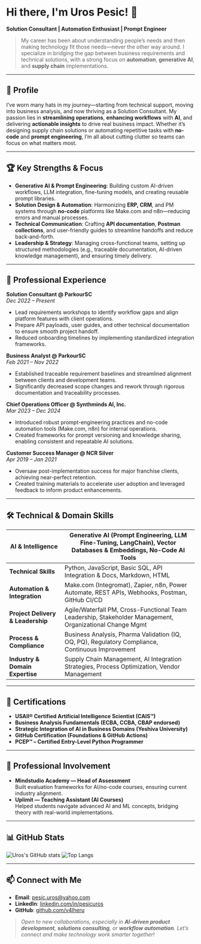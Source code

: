 # Hi there, I'm Uros Pesic! 👋

**Solution Consultant | Automation Enthusiast | Prompt Engineer**

> My career has been about understanding people’s needs and then making technology fit those needs—never the other way around. I specialize in bridging the gap between business requirements and technical solutions, with a strong focus on **automation**, **generative AI**, and **supply chain** implementations.

---

## 🚀 Profile

I’ve worn many hats in my journey—starting from technical support, moving into business analysis, and now thriving as a Solution Consultant. My passion lies in **streamlining operations**, **enhancing workflows** with **AI**, and delivering **actionable insights** to drive real business impact. Whether it’s designing supply chain solutions or automating repetitive tasks with **no-code** and **prompt engineering**, I’m all about cutting clutter so teams can focus on what matters most.

---

## 🏆 Key Strengths & Focus
- **Generative AI & Prompt Engineering**: Building custom AI-driven workflows, LLM integration, fine-tuning models, and creating reusable prompt libraries.  
- **Solution Design & Automation**: Harmonizing **ERP, CRM**, and PM systems through **no-code** platforms like Make.com and n8n—reducing errors and manual processes.  
- **Technical Communication**: Crafting **API documentation**, **Postman collections**, and user-friendly guides to streamline handoffs and reduce back-and-forth.  
- **Leadership & Strategy**: Managing cross-functional teams, setting up structured methodologies (e.g., traceable documentation, AI-driven knowledge management), and ensuring timely delivery.  

---

## 💼 Professional Experience

**Solution Consultant @ ParkourSC**  
*Dec 2022 – Present*  
- Lead requirements workshops to identify workflow gaps and align platform features with client operations.  
- Prepare API payloads, user guides, and other technical documentation to ensure smooth project handoff.  
- Reduced onboarding timelines by implementing standardized integration frameworks.

**Business Analyst @ ParkourSC**  
*Feb 2021 – Nov 2022*  
- Established traceable requirement baselines and streamlined alignment between clients and development teams.  
- Significantly decreased scope changes and rework through rigorous documentation and traceability processes.

**Chief Operations Officer @ Synthminds AI, Inc.**  
*Mar 2023 – Dec 2024*  
- Introduced robust prompt-engineering practices and no-code automation tools (Make.com, n8n) for internal operations.  
- Created frameworks for prompt versioning and knowledge sharing, enabling consistent and repeatable AI solutions.

**Customer Success Manager @ NCR Silver**  
*Apr 2019 – Jan 2021*  
- Oversaw post-implementation success for major franchise clients, achieving near-perfect retention.  
- Created training materials to accelerate user adoption and leveraged feedback to inform product enhancements.

---

## 🛠️ Technical & Domain Skills

| **AI & Intelligence**          | Generative AI (Prompt Engineering, LLM Fine-Tuning, LangChain), Vector Databases & Embeddings, No-Code AI Tools |
|--------------------------------|---------------------------------------------------------------------------------------------------------------|
| **Technical Skills**           | Python, JavaScript, Basic SQL, API Integration & Docs, Markdown, HTML                                         |
| **Automation & Integration**   | Make.com (Integromat), Zapier, n8n, Power Automate, REST APIs, Webhooks, Postman, GitHub CI/CD                |
| **Project Delivery & Leadership** | Agile/Waterfall PM, Cross-Functional Team Leadership, Stakeholder Management, Organizational Change Mgmt    |
| **Process & Compliance**       | Business Analysis, Pharma Validation (IQ, OQ, PQ), Regulatory Compliance, Continuous Improvement              |
| **Industry & Domain Expertise**| Supply Chain Management, AI Integration Strategies, Process Optimization, Vendor Management                   |

---

## 📃 Certifications
- **USAII® Certified Artificial Intelligence Scientist (CAIS™)**  
- **Business Analysis Fundamentals (ECBA, CCBA, CBAP endorsed)**  
- **Strategic Integration of AI in Business Domains (Yeshiva University)**  
- **GitHub Certification (Foundations & GitHub Actions)**  
- **PCEP™ – Certified Entry-Level Python Programmer**  

---

## 👥 Professional Involvement
- **Mindstudio Academy — Head of Assessment**  
  Built evaluation frameworks for AI/no-code courses, ensuring current industry alignment.  
- **Uplimit — Teaching Assistant (AI Courses)**  
  Helped students navigate advanced AI and ML concepts, bridging theory with real-world implementations.

---

## 📊 GitHub Stats
![Uros's GitHub stats](https://github-readme-stats.vercel.app/api?username=v4lheru&show_icons=true&theme=radical)
![Top Langs](https://github-readme-stats.vercel.app/api/top-langs/?username=v4lheru&layout=compact&theme=radical)

---

## 📫 Connect with Me
- **Email**: [pesic.uros@yahoo.com](mailto:pesic.uros@yahoo.com)  
- **LinkedIn**: [linkedin.com/in/pesicuros](https://www.linkedin.com/in/pesicuros)  
- **GitHub**: [github.com/v4lheru](https://github.com/v4lheru)

> *Open to new collaborations, especially in **AI-driven product development**, **solutions consulting**, or **workflow automation**. Let’s connect and make technology work smarter together!*
